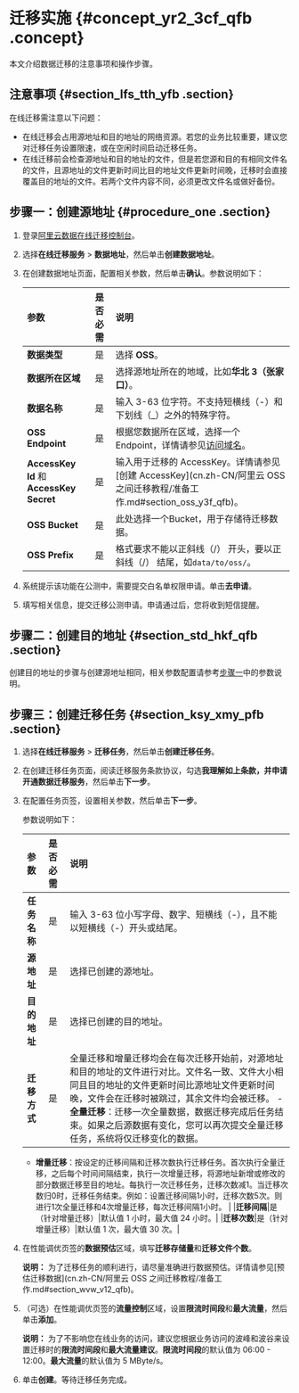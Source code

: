 # 迁移实施 {#concept_yr2_3cf_qfb .concept}

本文介绍数据迁移的注意事项和操作步骤。

## 注意事项 {#section_lfs_tth_yfb .section}

在线迁移需注意以下问题：

-   在线迁移会占用源地址和目的地址的网络资源。若您的业务比较重要，建议您对迁移任务设置限速，或在空闲时间启动迁移任务。
-   在线迁移前会检查源地址和目的地址的文件，但是若您源和目的有相同文件名的文件，且源地址的文件更新时间比目的地址文件更新时间晚，迁移时会直接覆盖目的地址的文件。若两个文件内容不同，必须更改文件名或做好备份。

## 步骤一：创建源地址 {#procedure_one .section}

1.  登录[阿里云数据在线迁移控制台](https://mgw.console.aliyun.com/#/job?_k=6w2hbo)。
2.  选择**在线迁移服务** \> **数据地址**，然后单击**创建数据地址**。
3.  在创建数据地址页面，配置相关参数，然后单击**确认**。参数说明如下：

    |参数|是否必需|说明|
    |:-|:---|:-|
    |**数据类型**|是|选择 **OSS**。|
    |**数据所在区域**|是|选择源地址所在的地域，比如**华北 3（张家口）**。|
    |**数据名称**|是|输入 3-63 位字符。不支持短横线（-）和下划线（\_）之外的特殊字符。|
    |**OSS Endpoint**|是|根据您数据所在区域，选择一个 Endpoint，详情请参见[访问域名](../../../../cn.zh-CN/开发指南/访问域名和数据中心.md#)。|
    |**AccessKey Id** 和 **AccessKey Secret**|是|输入用于迁移的 AccessKey。详情请参见[创建 AccessKey](cn.zh-CN/阿里云 OSS 之间迁移教程/准备工作.md#section_oss_y3f_qfb)。|
    |**OSS Bucket**|是|此处选择一个Bucket，用于存储待迁移数据。|
    |**OSS Prefix**|是|格式要求不能以正斜线（/） 开头，要以正斜线（/） 结尾，如`data/to/oss/`。|

4.  系统提示该功能在公测中，需要提交白名单权限申请。单击**去申请**。
5.  填写相关信息，提交迁移公测申请。申请通过后，您将收到短信提醒。

## 步骤二：创建目的地址 {#section_std_hkf_qfb .section}

创建目的地址的步骤与创建源地址相同，相关参数配置请参考[步骤一](#)中的参数说明。

## 步骤三：创建迁移任务 {#section_ksy_xmy_pfb .section}

1.  选择**在线迁移服务** \> **迁移任务**，然后单击**创建迁移任务**。
2.  在创建迁移任务页面，阅读迁移服务条款协议，勾选**我理解如上条款，并申请开通数据迁移服务**，然后单击**下一步**。
3.  在配置任务页签，设置相关参数，然后单击**下一步**。

    参数说明如下：

    |参数|是否必需|说明|
    |:-|:---|:-|
    |**任务名称**|是|输入 3-63 位小写字母、数字、短横线（-），且不能以短横线（-）开头或结尾。|
    |**源地址**|是|选择已创建的源地址。|
    |**目的地址**|是|选择已创建的目的地址。|
    |**迁移方式**|是|全量迁移和增量迁移均会在每次迁移开始前，对源地址和目的地址的文件进行对比。文件名一致、文件大小相同且目的地址的文件更新时间比源地址文件更新时间晚，文件会在迁移时被跳过，其余文件均会被迁移。    -   **全量迁移**：迁移一次全量数据，数据迁移完成后任务结束。如果之后源数据有变化，您可以再次提交全量迁移任务，系统将仅迁移变化的数据。
    -   **增量迁移**：按设定的迁移间隔和迁移次数执行迁移任务。首次执行全量迁移，之后每个时间间隔结束，执行一次增量迁移，将源地址新增或修改的部分数据迁移至目的地址。每执行一次迁移任务，迁移次数减1。当迁移次数归0时，迁移任务结束。例如：设置迁移间隔1小时，迁移次数5次。则进行1次全量迁移和4次增量迁移，每次迁移间隔1小时。
|
    |**迁移间隔**|是（针对增量迁移）|默认值 1 小时，最大值 24 小时。|
    |**迁移次数**|是（针对增量迁移）|默认值 1 次，最大值 30 次。|

4.  在性能调优页签的**数据预估**区域，填写**迁移存储量**和**迁移文件个数**。

    **说明：** 为了迁移任务的顺利进行，请尽量准确进行数据预估。详情请参见[预估迁移数据](cn.zh-CN/阿里云 OSS 之间迁移教程/准备工作.md#section_wvw_v12_qfb)。

5.  （可选）在性能调优页签的**流量控制**区域，设置**限流时间段**和**最大流量**，然后单击**添加**。

    **说明：** 为了不影响您在线业务的访问，建议您根据业务访问的波峰和波谷来设置迁移时的**限流时间段**和**最大流量建议**。**限流时间段**的默认值为 06:00 - 12:00。**最大流量**的默认值为 5 MByte/s。

6.  单击**创建**。等待迁移任务完成。

